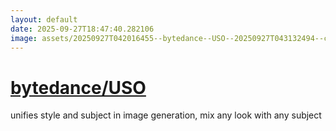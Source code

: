 ```yaml
---
layout: default
date: 2025-09-27T18:47:40.282106
image: assets/20250927T042016455--bytedance--USO--20250927T043132494--cropped.png
---
```


# [bytedance/USO](https://github.com/bytedance/USO)

unifies style and subject in image generation, mix any look with any subject
